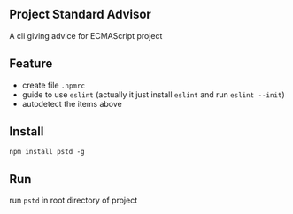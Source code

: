 ## Project Standard Advisor 
A cli giving advice for ECMAScript project

## Feature
- create file `.npmrc`
- guide to use `eslint` (actually it just install `eslint` and run  `eslint --init`)
- autodetect the items above

## Install
`npm install pstd -g`

## Run
run `pstd` in root directory of project

